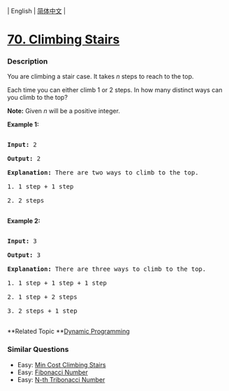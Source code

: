| English | [简体中文](README.md) |

# [70. Climbing Stairs](https://leetcode-cn.com/problems/climbing-stairs)
 ### Description
<p>You are climbing a stair case. It takes <em>n</em> steps to reach to the top.</p>

<p>Each time you can either climb 1 or 2 steps. In how many distinct ways can you climb to the top?</p>

<p><strong>Note:</strong> Given <em>n</em> will be a positive integer.</p>

<p><strong>Example 1:</strong></p>

<pre>
<strong>Input:</strong> 2
<strong>Output:</strong> 2
<strong>Explanation:</strong> There are two ways to climb to the top.
1. 1 step + 1 step
2. 2 steps
</pre>

<p><strong>Example 2:</strong></p>

<pre>
<strong>Input:</strong> 3
<strong>Output:</strong> 3
<strong>Explanation:</strong> There are three ways to climb to the top.
1. 1 step + 1 step + 1 step
2. 1 step + 2 steps
3. 2 steps + 1 step
</pre>

**Related Topic	**[Dynamic Programming](https://leetcode-cn.com/tag/dynamic-programming) 

### Similar Questions
 - Easy:	[Min Cost Climbing Stairs](https://leetcode-cn.com/problems/min-cost-climbing-stairs) 
 - Easy:	[Fibonacci Number](https://leetcode-cn.com/problems/fibonacci-number) 
 - Easy:	[N-th Tribonacci Number](https://leetcode-cn.com/problems/n-th-tribonacci-number) 
